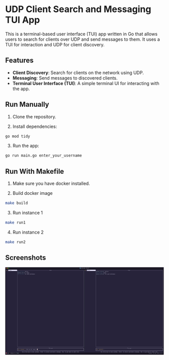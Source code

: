# UDP Client Search and Messaging TUI App

This is a terminal-based user interface (TUI) app written in Go that allows users to search for clients over UDP and send messages to them. It uses a TUI for interaction and UDP for client discovery.

## Features
- **Client Discovery**: Search for clients on the network using UDP.
- **Messaging**: Send messages to discovered clients.
- **Terminal User Interface (TUI)**: A simple terminal UI for interacting with the app.
  
## Run Manually
1. Clone the repository.

2. Install dependencies:
```bash
go mod tidy
```

3. Run the app:
```bash
go run main.go enter_your_username
```

## Run With Makefile
1. Make sure you have docker installed.

2. Build docker image
```bash
make build
```

3. Run instance 1
```bash
make run1
```

4. Run instance 2
```bash
make run2
```

## Screenshots
![App Screenshot](screenshot.png)
